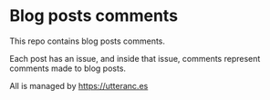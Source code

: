 # Blog posts comments

This repo contains blog posts comments.

Each post has an issue, and inside that issue, comments represent comments made to blog posts.

All is managed by https://utteranc.es

